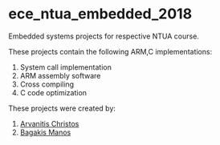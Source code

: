 # ece_ntua_embedded_2018
Embedded systems projects for respective NTUA course. 

These projects contain the following ARM,C implementations:
1. System call implementation
2. ARM assembly software
3. Cross compiling
4. C code optimization

These projects were created by:
1. [Arvanitis Christos](https://github.com/arvchristos)
2. [Bagakis Manos](https://github.com/manosbagakis)

